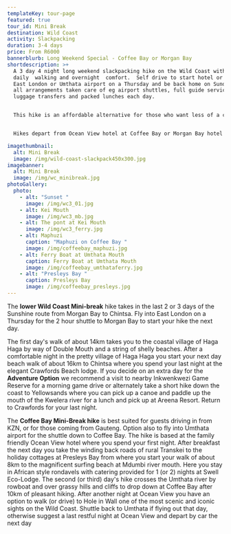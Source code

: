```yaml
---
templateKey: tour-page
featured: true
tour_id: Mini Break
destination: Wild Coast
activity: Slackpacking
duration: 3-4 days
price: From R6000
bannerblurb: Long Weekend Special - Coffee Bay or Morgan Bay
shortdescription: >+
  A 3 day 4 night long weekend slackpacking hike on the Wild Coast with pleasant
  daily  walking and overnight  comfort.  Self drive to start hotel or fly into
  East London or Umthata airport on a Thursday and be back home on Sunday with
  all arrangements taken care of eg airport shuttles, full guide service,
  luggage transfers and packed lunches each day.  


  This hike is an affordable alternative for those who want less of a challenge and more of an opportunity to get away to nature, to destress,  and soak in the wonderful wild coast scenery. We can build in extra rest days or just walk through over 2 or 3 days of easy non technical hiking. 


  Hikes depart from Ocean View hotel at Coffee Bay or Morgan Bay hotel on the lower Wild Coast. 

imagethumbnail:
  alt: Mini Break
  image: /img/wild-coast-slackpack450x300.jpg
imagebanner:
  alt: Mini Break
  image: /img/wc_minibreak.jpg
photoGallery:
  photo:
    - alt: "Sunset "
      image: /img/wc3_01.jpg
    - alt: Kei Mouth
      image: /img/wc3_mb.jpg
    - alt: The pont at Kei Mouth
      image: /img/wc3_ferry.jpg
    - alt: Maphuzi
      caption: "Maphuzi on Coffee Bay "
      image: /img/coffeebay_maphuzi.jpg
    - alt: Ferry Boat at Umthata Mouth
      caption: Ferry Boat at Umthata Mouth
      image: /img/coffeebay_umthataferry.jpg
    - alt: "Presleys Bay "
      caption: Presleys Bay
      image: /img/coffeebay_presleys.jpg
---
```

The **lower Wild Coast Mini-break** hike takes in the last 2 or 3 days of the Sunshine route from Morgan Bay to Chintsa.   Fly into East London on a Thursday for the 2 hour shuttle to Morgan Bay to start your hike the next day.  

The first day's walk of about 14km takes you to the coastal village of Haga Haga by way of Double Mouth and a string of shelly beaches.  After a comfortable night in the pretty village of Haga Haga you start your next day beach walk of about 16km to Chintsa where you spend your last night at the elegant Crawfords Beach lodge. If you decide on an extra day for the **Adventure Option** we recommend a visit to nearby Inkwenkwezi Game Reserve for a morning game drive or alternately take a short hike down the coast to Yellowsands  where you can pick up a canoe and paddle up the mouth of the Kwelera river for a lunch and pick up at Areena Resort. Return to Crawfords for your last night.

The **Coffee Bay Mini-Break hike** is best suited for guests driving in from KZN, or for those coming from Gauteng.  Option also to fly into Umthata airport for the shuttle down to Coffee Bay.  The hike is based at the family friendly  Ocean View hotel where you spend your first night.   After breakfast the next day you take the winding back roads of rural Transkei to the holiday cottages at Presleys Bay from where you start your walk of about 8km to the magnificent surfing beach at Mdumbi river mouth.  Here you stay in African style rondavels  with catering provided  for 1 (or 2) nights at Swell Eco-Lodge.  The second (or third) day's hike crosses the Umthata river by rowboat and over grassy hills and cliffs to drop down at Coffee  Bay after 10km of pleasant hiking.  After another night at Ocean View you have an option to walk (or drive) to Hole in Wall one of the most scenic and iconic sights on the Wild Coast.  Shuttle back to Umthata if flying out that day, otherwise suggest a last restful night at Ocean View and depart by car the next day